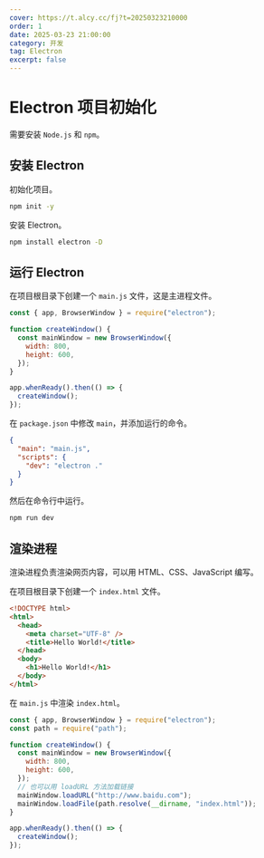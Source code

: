 ```yaml
---
cover: https://t.alcy.cc/fj?t=20250323210000
order: 1
date: 2025-03-23 21:00:00
category: 开发
tag: Electron
excerpt: false
---
```


# Electron 项目初始化

需要安装 `Node.js` 和 `npm`。

## 安装 Electron

初始化项目。

```sh
npm init -y
```

安装 Electron。

```sh
npm install electron -D
```

## 运行 Electron

在项目根目录下创建一个 `main.js` 文件，这是主进程文件。

```js
const { app, BrowserWindow } = require("electron");

function createWindow() {
  const mainWindow = new BrowserWindow({
    width: 800,
    height: 600,
  });
}

app.whenReady().then(() => {
  createWindow();
});
```

在 `package.json` 中修改 `main`，并添加运行的命令。

```json
{
  "main": "main.js",
  "scripts": {
    "dev": "electron ."
  }
}
```

然后在命令行中运行。

```sh
npm run dev
```

## 渲染进程

渲染进程负责渲染网页内容，可以用 HTML、CSS、JavaScript 编写。

在项目根目录下创建一个 `index.html` 文件。

```html
<!DOCTYPE html>
<html>
  <head>
    <meta charset="UTF-8" />
    <title>Hello World!</title>
  </head>
  <body>
    <h1>Hello World!</h1>
  </body>
</html>
```

在 `main.js` 中渲染 `index.html`。

```js
const { app, BrowserWindow } = require("electron");
const path = require("path");

function createWindow() {
  const mainWindow = new BrowserWindow({
    width: 800,
    height: 600,
  });
  // 也可以用 loadURL 方法加载链接
  mainWindow.loadURL("http://www.baidu.com");
  mainWindow.loadFile(path.resolve(__dirname, "index.html"));
}

app.whenReady().then(() => {
  createWindow();
});
```
